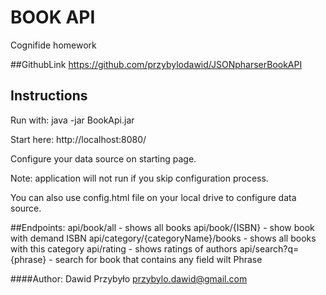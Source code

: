# BOOK API

Cognifide homework

##GithubLink
https://github.com/przybylodawid/JSONpharserBookAPI

## Instructions
Run with: java -jar BookApi.jar

Start here:
http://localhost:8080/

Configure your data source on starting page.

Note: application will not run if you skip configuration process.

You can also use config.html file on your local drive to configure data source.

##Endpoints:
api/book/all - shows all books
api/book/{ISBN} - show book with demand ISBN
api/category/{categoryName}/books - shows all books with this category
api/rating - shows ratings of authors
api/search?q={phrase} - search for book that contains any field wilt Phrase

####Author:
Dawid Przybyło
przybylo.dawid@gmail.com
